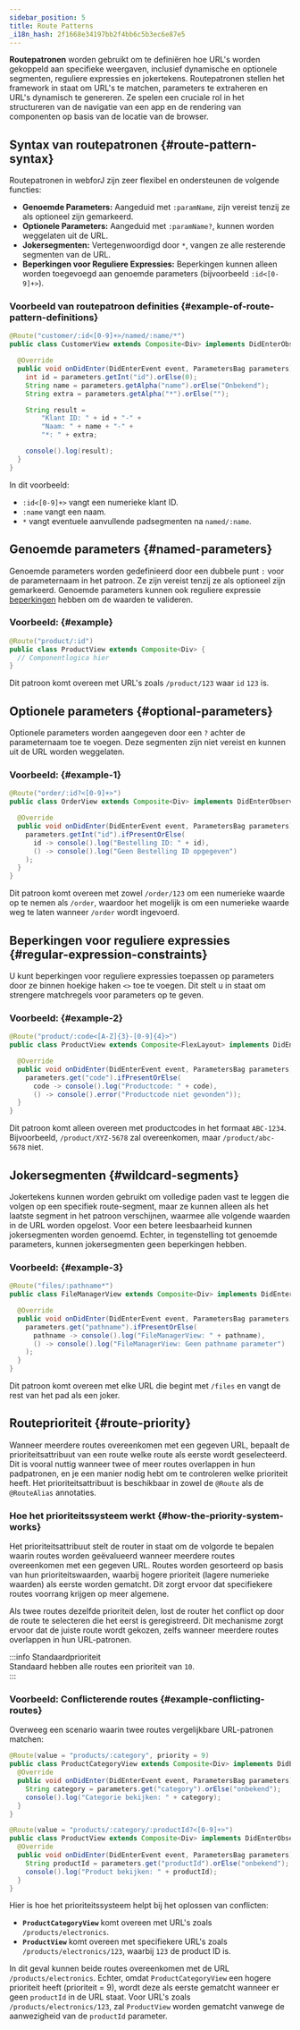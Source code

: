 ```yaml
---
sidebar_position: 5
title: Route Patterns
_i18n_hash: 2f1668e34197bb2f4bb6c5b3ec6e87e5
---
```

**Routepatronen** worden gebruikt om te definiëren hoe URL's worden gekoppeld aan specifieke weergaven, inclusief dynamische en optionele segmenten, reguliere expressies en jokertekens. Routepatronen stellen het framework in staat om URL's te matchen, parameters te extraheren en URL's dynamisch te genereren. Ze spelen een cruciale rol in het structureren van de navigatie van een app en de rendering van componenten op basis van de locatie van de browser.

## Syntax van routepatronen {#route-pattern-syntax}

Routepatronen in webforJ zijn zeer flexibel en ondersteunen de volgende functies:

- **Genoemde Parameters:** Aangeduid met `:paramName`, zijn vereist tenzij ze als optioneel zijn gemarkeerd.
- **Optionele Parameters:** Aangeduid met `:paramName?`, kunnen worden weggelaten uit de URL.
- **Jokersegmenten:** Vertegenwoordigd door `*`, vangen ze alle resterende segmenten van de URL.
- **Beperkingen voor Reguliere Expressies:** Beperkingen kunnen alleen worden toegevoegd aan genoemde parameters (bijvoorbeeld `:id<[0-9]+>`).

### Voorbeeld van routepatroon definities {#example-of-route-pattern-definitions}

```java
@Route("customer/:id<[0-9]+>/named/:name/*")
public class CustomerView extends Composite<Div> implements DidEnterObserver {

  @Override
  public void onDidEnter(DidEnterEvent event, ParametersBag parameters) {
    int id = parameters.getInt("id").orElse(0);
    String name = parameters.getAlpha("name").orElse("Onbekend");
    String extra = parameters.getAlpha("*").orElse("");

    String result =
        "Klant ID: " + id + "-" +
        "Naam: " + name + "-" +
        "*: " + extra;

    console().log(result);
  }
}
```

In dit voorbeeld:

- `:id<[0-9]+>` vangt een numerieke klant ID.
- `:name` vangt een naam.
- `*` vangt eventuele aanvullende padsegmenten na `named/:name`.

## Genoemde parameters {#named-parameters}

Genoemde parameters worden gedefinieerd door een dubbele punt `:` voor de parameternaam in het patroon. Ze zijn vereist tenzij ze als optioneel zijn gemarkeerd. Genoemde parameters kunnen ook reguliere expressie [beperkingen](#regular-expression-constraints) hebben om de waarden te valideren.

### Voorbeeld: {#example}

```java
@Route("product/:id")
public class ProductView extends Composite<Div> {
  // Componentlogica hier
}
```

Dit patroon komt overeen met URL's zoals `/product/123` waar `id` `123` is.

## Optionele parameters {#optional-parameters}

Optionele parameters worden aangegeven door een `?` achter de parameternaam toe te voegen. Deze segmenten zijn niet vereist en kunnen uit de URL worden weggelaten.

### Voorbeeld: {#example-1}

```java
@Route("order/:id?<[0-9]+>")
public class OrderView extends Composite<Div> implements DidEnterObserver {

  @Override
  public void onDidEnter(DidEnterEvent event, ParametersBag parameters) {
    parameters.getInt("id").ifPresentOrElse(
      id -> console().log("Bestelling ID: " + id),
      () -> console().log("Geen Bestelling ID opgegeven")
    );
  }
}
```

Dit patroon komt overeen met zowel `/order/123` om een numerieke waarde op te nemen als `/order`, waardoor het mogelijk is om een numerieke waarde weg te laten wanneer `/order` wordt ingevoerd.

## Beperkingen voor reguliere expressies {#regular-expression-constraints}

U kunt beperkingen voor reguliere expressies toepassen op parameters door ze binnen hoekige haken `<>` toe te voegen. Dit stelt u in staat om strengere matchregels voor parameters op te geven.

### Voorbeeld: {#example-2}

```java
@Route("product/:code<[A-Z]{3}-[0-9]{4}>")
public class ProductView extends Composite<FlexLayout> implements DidEnterObserver {

  @Override
  public void onDidEnter(DidEnterEvent event, ParametersBag parameters) {
    parameters.get("code").ifPresentOrElse(
      code -> console().log("Productcode: " + code),
      () -> console().error("Productcode niet gevonden"));
  }
}
```

Dit patroon komt alleen overeen met productcodes in het formaat `ABC-1234`. Bijvoorbeeld, `/product/XYZ-5678` zal overeenkomen, maar `/product/abc-5678` niet.

## Jokersegmenten {#wildcard-segments}

Jokertekens kunnen worden gebruikt om volledige paden vast te leggen die volgen op een specifiek route-segment, maar ze kunnen alleen als het laatste segment in het patroon verschijnen, waarmee alle volgende waarden in de URL worden opgelost. Voor een betere leesbaarheid kunnen jokersegmenten worden genoemd. Echter, in tegenstelling tot genoemde parameters, kunnen jokersegmenten geen beperkingen hebben.

### Voorbeeld: {#example-3}

```java
@Route("files/:pathname*")
public class FileManagerView extends Composite<Div> implements DidEnterObserver {

  @Override
  public void onDidEnter(DidEnterEvent event, ParametersBag parameters) {
    parameters.get("pathname").ifPresentOrElse(
      pathname -> console().log("FileManagerView: " + pathname),
      () -> console().log("FileManagerView: Geen pathname parameter")
    );
  }
}
```

Dit patroon komt overeen met elke URL die begint met `/files` en vangt de rest van het pad als een joker.

## Routeprioriteit {#route-priority}

Wanneer meerdere routes overeenkomen met een gegeven URL, bepaalt de prioriteitsattribuut van een route welke route als eerste wordt geselecteerd. Dit is vooral nuttig wanneer twee of meer routes overlappen in hun padpatronen, en je een manier nodig hebt om te controleren welke prioriteit heeft. Het prioriteitsattribuut is beschikbaar in zowel de `@Route` als de `@RouteAlias` annotaties.

### Hoe het prioriteitssysteem werkt {#how-the-priority-system-works}

Het prioriteitsattribuut stelt de router in staat om de volgorde te bepalen waarin routes worden geëvalueerd wanneer meerdere routes overeenkomen met een gegeven URL. Routes worden gesorteerd op basis van hun prioriteitswaarden, waarbij hogere prioriteit (lagere numerieke waarden) als eerste worden gematcht. Dit zorgt ervoor dat specifiekere routes voorrang krijgen op meer algemene.

Als twee routes dezelfde prioriteit delen, lost de router het conflict op door de route te selecteren die het eerst is geregistreerd. Dit mechanisme zorgt ervoor dat de juiste route wordt gekozen, zelfs wanneer meerdere routes overlappen in hun URL-patronen.

:::info Standaardprioriteit  
Standaard hebben alle routes een prioriteit van `10`.  
:::

### Voorbeeld: Conflicterende routes {#example-conflicting-routes}

Overweeg een scenario waarin twee routes vergelijkbare URL-patronen matchen:

```java
@Route(value = "products/:category", priority = 9)
public class ProductCategoryView extends Composite<Div> implements DidEnterObserver {
  @Override
  public void onDidEnter(DidEnterEvent event, ParametersBag parameters) {
    String category = parameters.get("category").orElse("onbekend");
    console().log("Categorie bekijken: " + category);
  }
}

@Route(value = "products/:category/:productId?<[0-9]+>")
public class ProductView extends Composite<Div> implements DidEnterObserver {
  @Override
  public void onDidEnter(DidEnterEvent event, ParametersBag parameters) {
    String productId = parameters.get("productId").orElse("onbekend");
    console().log("Product bekijken: " + productId);
  }
}
```

Hier is hoe het prioriteitssysteem helpt bij het oplossen van conflicten:

- **`ProductCategoryView`** komt overeen met URL's zoals `/products/electronics`.
- **`ProductView`** komt overeen met specifiekere URL's zoals `/products/electronics/123`, waarbij `123` de product ID is.

In dit geval kunnen beide routes overeenkomen met de URL `/products/electronics`. Echter, omdat `ProductCategoryView` een hogere prioriteit heeft (prioriteit = 9), wordt deze als eerste gematcht wanneer er geen `productId` in de URL staat. Voor URL's zoals `/products/electronics/123`, zal `ProductView` worden gematcht vanwege de aanwezigheid van de `productId` parameter.
